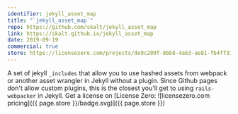 ```yaml
---
identifier: jekyll_asset_map
title: "`jekyll_asset_map`"
repo: https://github.com/skalt/jekyll_asset_map
link: https://skalt.github.io/jekyll_asset_map
date: 2019-09-19
commercial: true
store: https://licensezero.com/projects/de9c209f-86b8-4a63-ae81-fb4ff3339d32
---
```


A set of jekyll `_includes` that allow you to use hashed assets from webpack or another asset wrangler in Jekyll without a plugin.
Since Github pages don't allow custom plugins, this is the closest you'll get to using `rails-webpacker` in Jekyll.
Get a license on [License Zero: ![licensezero.com pricing]({{ page.store }}/badge.svg)]({{ page.store }})
<style>
  a > img {
    height: 1.5em;
    vertical-align: bottom;
    position: relative;
    top: 2px;
  }
</style>
